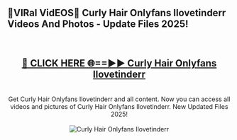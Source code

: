 <h2>🔴VIRal VidEOS🔴 Curly Hair Onlyfans Ilovetinderr Videos And Photos - Update Files 2025!</h2>
<br>
<div align="center">
<h2><a href="https://virallinks.top/odZfE0" rel="nofollow">🔴 CLICK HERE 🌐==►► Curly Hair Onlyfans Ilovetinderr</a></h2>
<br>
Get Curly Hair Onlyfans Ilovetinderr and all content. Now you can access all videos and pictures of Curly Hair Onlyfans Ilovetinderr. New Updated Files 2025!
<br>
<br>
<a href="https://virallinks.top/odZfE0" rel="nofollow" data-target="animated-image.originalLink"><img src="https://i.imgur.com/dJHk4Zq.gif)" alt="Curly Hair Onlyfans Ilovetinderr" style="max-width: 100%; display: inline-block;" data-target="animated-image.originalImage"></a>
</div>
<br>
